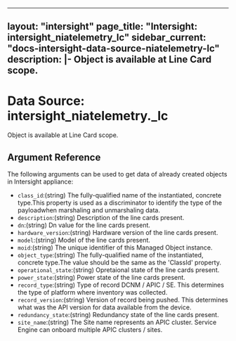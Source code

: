 
---
layout: "intersight"
page_title: "Intersight: intersight_niatelemetry_lc"
sidebar_current: "docs-intersight-data-source-niatelemetry-lc"
description: |-
Object is available at Line Card scope.
---

# Data Source: intersight_niatelemetry._lc
Object is available at Line Card scope.
## Argument Reference
The following arguments can be used to get data of already created objects in Intersight appliance:
* `class_id`:(string) The fully-qualified name of the instantiated, concrete type.This property is used as a discriminator to identify the type of the payloadwhen marshaling and unmarshaling data. 
* `description`:(string) Description of the line cards present. 
* `dn`:(string) Dn value for the line cards present. 
* `hardware_version`:(string) Hardware version of the line cards present. 
* `model`:(string) Model of the line cards present. 
* `moid`:(string) The unique identifier of this Managed Object instance. 
* `object_type`:(string) The fully-qualified name of the instantiated, concrete type.The value should be the same as the 'ClassId' property. 
* `operational_state`:(string) Opretaional state of the line cards present. 
* `power_state`:(string) Power state of the line cards present. 
* `record_type`:(string) Type of record DCNM / APIC / SE. This determines the type of platform where inventory was collected. 
* `record_version`:(string) Version of record being pushed. This determines what was the API version for data available from the device. 
* `redundancy_state`:(string) Redundancy state of the line cards present. 
* `site_name`:(string) The Site name represents an APIC cluster. Service Engine can onboard multiple APIC clusters / sites. 
